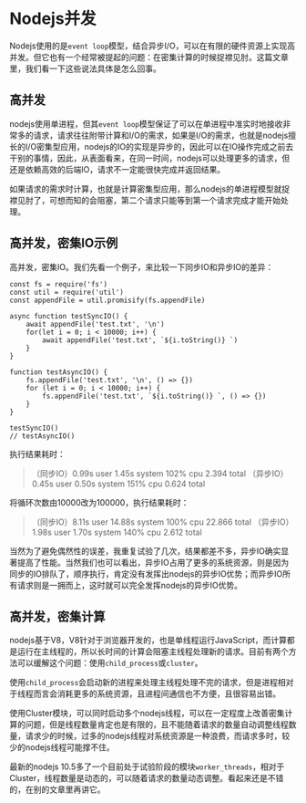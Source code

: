 # Nodejs并发

Nodejs使用的是`event loop`模型，结合异步I/O，可以在有限的硬件资源上实现高并发。但它也有一个经常被提起的问题：在密集计算的时候捉襟见肘。这篇文章里，我们看一下这些说法具体是怎么回事。

## 高并发

nodejs使用单进程，但其`event loop`模型保证了可以在单进程中准实时地接收非常多的请求，请求往往附带计算和I/O的需求，如果是I/O的需求，也就是nodejs擅长的I/O密集型应用，nodejs的IO的实现是异步的，因此可以在IO操作完成之前去干别的事情，因此，从表面看来，在同一时间，nodejs可以处理更多的请求，但还是依赖高效的后端IO，请求不一定能很快完成并返回结果。

如果请求的需求时计算，也就是计算密集型应用，那么nodejs的单进程模型就捉襟见肘了，可想而知的会阻塞，第二个请求只能等到第一个请求完成才能开始处理。

## 高并发，密集IO示例

高并发，密集IO。我们先看一个例子，来比较一下同步IO和异步IO的差异：

```lang=js
const fs = require('fs')
const util = require('util')
const appendFile = util.promisify(fs.appendFile)

async function testSyncIO() {
    await appendFile('test.txt', '\n')
    for(let i = 0; i < 10000; i++) {
        await appendFile('test.txt', `${i.toString()} `)
    }
}

function testAsyncIO() {
    fs.appendFile('test.txt', '\n', () => {})
    for (let i = 0; i < 10000; i++) {
        fs.appendFile('test.txt', `${i.toString()} `, () => {})
    }
}

testSyncIO()
// testAsyncIO()
```

执行结果耗时：

> （同步IO）0.99s user 1.45s system 102% cpu 2.394 total
> （异步IO）0.45s user 0.50s system 151% cpu 0.624 total

将循环次数由10000改为100000，执行结果耗时：

> （同步IO）8.11s user 14.88s system 100% cpu 22.866 total
> （异步IO）1.98s user 1.70s system 140% cpu 2.612 total

当然为了避免偶然性的误差，我重复试验了几次，结果都差不多，异步IO确实显著提高了性能。当然我们也可以看出，异步IO占用了更多的系统资源，则是因为同步的IO排队了，顺序执行，肯定没有发挥出nodejs的异步IO优势；而异步IO所有请求则是一拥而上，这时就可以完全发挥nodejs的异步IO优势。

## 高并发，密集计算

nodejs基于V8，V8针对于浏览器开发的，也是单线程运行JavaScript，而计算都是运行在主线程的，所以长时间的计算会阻塞主线程处理新的请求。目前有两个方法可以缓解这个问题：使用`child_process`或`cluster`。

使用`child_process`会启动新的进程来处理主线程处理不完的请求，但是进程相对于线程而言会消耗更多的系统资源，且进程间通信也不方便，且很容易出错。

使用Cluster模块，可以同时启动多个nodejs线程，可以在一定程度上改善密集计算的问题，但是线程数量肯定也是有限的，且不能随着请求的数量自动调整线程数量，请求少的时候，过多的nodejs线程对系统资源是一种浪费，而请求多时，较少的nodejs线程可能撑不住。

最新的nodejs 10.5多了一个目前处于试验阶段的模块`worker_threads`，相对于Cluster，线程数量是动态的，可以随着请求的数量动态调整。看起来还是不错的，在别的文章里再讲它。